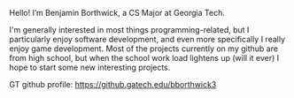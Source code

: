Hello! I’m Benjamin Borthwick, a CS Major at Georgia Tech.

I'm generally interested in most things programming-related, but I particularly enjoy software development, and even more specifically I really enjoy game development.
Most of the projects currently on my github are from high school, but when the school work load lightens up (will it ever) I hope to start some new interesting projects.

GT github profile: https://github.gatech.edu/bborthwick3
<!---
benjaminborthwick/benjaminborthwick is a ✨ special ✨ repository because its `README.md` (this file) appears on your GitHub profile.
You can click the Preview link to take a look at your changes.
--->
